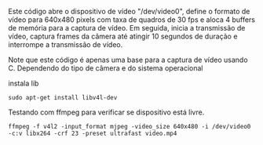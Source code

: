 Este código abre o dispositivo de vídeo "/dev/video0", define o
formato de vídeo para 640x480 pixels com taxa de quadros de 30
fps e aloca 4 buffers de memória para a captura de vídeo. Em
seguida, inicia a transmissão de vídeo, captura frames da câmera
até atingir 10 segundos de duração e interrompe a transmissão de
vídeo.

Note que este código é apenas uma base para a captura de vídeo
usando C. Dependendo do tipo de câmera e do sistema operacional

instala lib
```{bash}
sudo apt-get install libv4l-dev
```

Testando com ffmpeg para verificar se dispositivo está livre.

```{bash}
ffmpeg -f v4l2 -input_format mjpeg -video_size 640x480 -i /dev/video0 -c:v libx264 -crf 23 -preset ultrafast video.mp4
```

